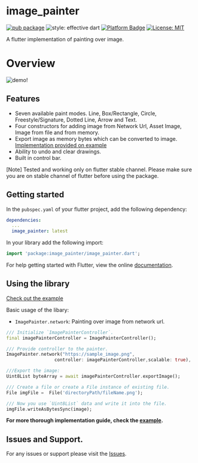 # image_painter

[![pub package](https://img.shields.io/pub/v/image_painter.svg)](https://pub.dev/packages/image_painter)
![style: effective dart](https://img.shields.io/badge/style-effective_dart-40c4ff.svg)
[![Platform Badge](https://img.shields.io/badge/platform-android%20|%20ios%20-green.svg)](https://pub.dev/packages/image_painter)
[![License: MIT](https://img.shields.io/badge/License-MIT-yellow.svg)](https://opensource.org/licenses/MIT)

A flutter implementation of painting over image.

# Overview
![demo!](https://raw.githubusercontent.com/yellowQ-software/yellowQ-Flutter-Image-Painter/main/screenshots/image_painter_sample.gif)

## Features

- Seven available paint modes. Line, Box/Rectangle, Circle, Freestyle/Signature, Dotted Line, Arrow and Text.
- Four constructors for adding image from Network Url, Asset Image, Image from file and from memory.
- Export image as memory bytes which can be converted to image. [Implementation provided on example](./example)
- Ability to undo and clear drawings.
- Built in control bar. 

[Note]
  Tested and working only on flutter stable channel. Please make sure you are on stable channel of flutter before using the package.

## Getting started

In the `pubspec.yaml` of your flutter project, add the following dependency:

```yaml
dependencies:
  ...
  image_painter: latest
```

In your library add the following import:

```dart
import 'package:image_painter/image_painter.dart';
```

For help getting started with Flutter, view the online [documentation](https://flutter.io/).

## Using the library

[Check out the example](./example)

Basic usage of the libary:

- `ImagePainter.network`: Painting over image from network url.

```dart
/// Initialize `ImagePainterController`. 
final imagePainterController = ImagePainterController();

/// Provide controller to the painter.
ImagePainter.network("https://sample_image.png",
                  controller: imagePainterController,scalable: true),

///Export the image:
Uint8List byteArray = await imagePainterController.exportImage();

/// Create a file or create a File instance of existing file. 
File imgFile =  File('directoryPath/fileName.png');

/// Now you use `Uint8List` data and write it into the file.
imgFile.writeAsBytesSync(image);
```
**For more thorough implementation guide, check the [example](./example).**

## Issues and Support.

For any issues or support please visit the [Issues](https://github.com/yellowQ-software/yellowQ-Flutter-Image-Painter/issues).